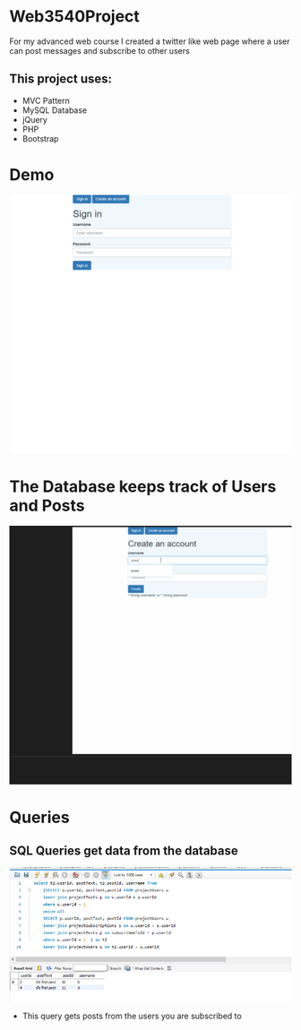 # Web3540Project 
For my advanced web course I created a twitter like web page where a user can post messages and subscribe to other users
## This project uses:
- MVC Pattern
- MySQL Database
- jQuery 
- PHP
- Bootstrap

# Demo
![demo](https://github.com/vandor5676/Web3540Project/blob/main/readmeMedia/WebProject.gif)

# The Database keeps track of Users and Posts 
![databaseDemo](https://github.com/vandor5676/Web3540Project/blob/main/readmeMedia/WebProjectDatabase.gif)

# Queries
## SQL Queries get data from the database 
![SQLquery](https://github.com/vandor5676/Web3540Project/blob/main/readmeMedia/sql.png)

- This query gets posts from the users you are subscribed to  
